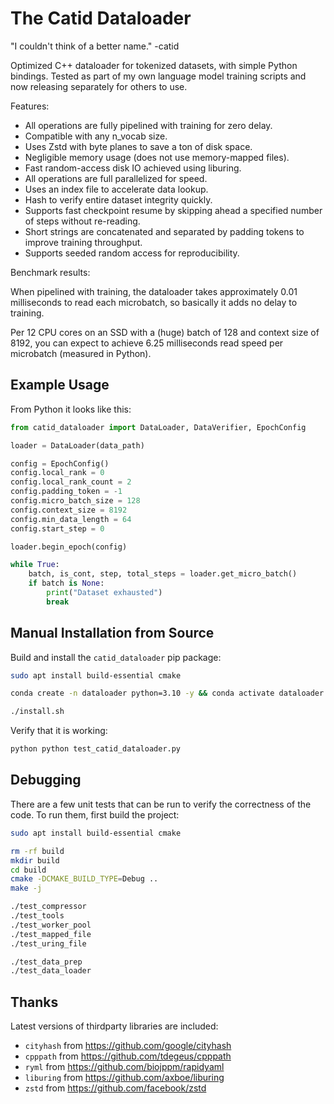 # The Catid Dataloader

"I couldn't think of a better name." -catid

Optimized C++ dataloader for tokenized datasets, with simple Python bindings.  Tested as part of my own language model training scripts and now releasing separately for others to use.

Features:
* All operations are fully pipelined with training for zero delay.
* Compatible with any n_vocab size.
* Uses Zstd with byte planes to save a ton of disk space.
* Negligible memory usage (does not use memory-mapped files).
* Fast random-access disk IO achieved using liburing.
* All operations are full parallelized for speed.
* Uses an index file to accelerate data lookup.
* Hash to verify entire dataset integrity quickly.
* Supports fast checkpoint resume by skipping ahead a specified number of steps without re-reading.
* Short strings are concatenated and separated by padding tokens to improve training throughput.
* Supports seeded random access for reproducibility.

Benchmark results:

When pipelined with training, the dataloader takes approximately 0.01 milliseconds to read each microbatch, so basically it adds no delay to training.

Per 12 CPU cores on an SSD with a (huge) batch of 128 and context size of 8192, you can expect to achieve 6.25 milliseconds read speed per microbatch (measured in Python).


## Example Usage

From Python it looks like this:

```python
from catid_dataloader import DataLoader, DataVerifier, EpochConfig

loader = DataLoader(data_path)

config = EpochConfig()
config.local_rank = 0
config.local_rank_count = 2
config.padding_token = -1
config.micro_batch_size = 128
config.context_size = 8192
config.min_data_length = 64
config.start_step = 0

loader.begin_epoch(config)

while True:
    batch, is_cont, step, total_steps = loader.get_micro_batch()
    if batch is None:
        print("Dataset exhausted")
        break
```

## Manual Installation from Source

Build and install the `catid_dataloader` pip package:

```bash
sudo apt install build-essential cmake

conda create -n dataloader python=3.10 -y && conda activate dataloader

./install.sh
```

Verify that it is working:

```bash
python python test_catid_dataloader.py
```


## Debugging

There are a few unit tests that can be run to verify the correctness of the code.  To run them, first build the project:

```bash
sudo apt install build-essential cmake

rm -rf build
mkdir build
cd build
cmake -DCMAKE_BUILD_TYPE=Debug ..
make -j

./test_compressor
./test_tools
./test_worker_pool
./test_mapped_file
./test_uring_file

./test_data_prep
./test_data_loader
```


## Thanks

Latest versions of thirdparty libraries are included:

* `cityhash` from https://github.com/google/cityhash
* `cpppath` from https://github.com/tdegeus/cpppath
* `ryml` from https://github.com/biojppm/rapidyaml
* `liburing` from https://github.com/axboe/liburing
* `zstd` from https://github.com/facebook/zstd
